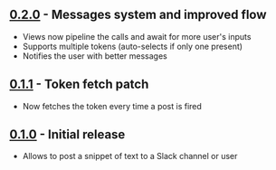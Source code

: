 ## [0.2.0](https://github.com/samuele-mattiuzzo/atom-slack-snippets/tree/v0.2.9) - Messages system and improved flow
* Views now pipeline the calls and await for more user's inputs
* Supports multiple tokens (auto-selects if only one present)
* Notifies the user with better messages


## [0.1.1](https://github.com/samuele-mattiuzzo/atom-slack-snippets/tree/v0.1.1) - Token fetch patch
* Now fetches the token every time a post is fired


## [0.1.0](https://github.com/samuele-mattiuzzo/atom-slack-snippets/tree/v0.1.0) - Initial release
* Allows to post a snippet of text to a Slack channel or user
